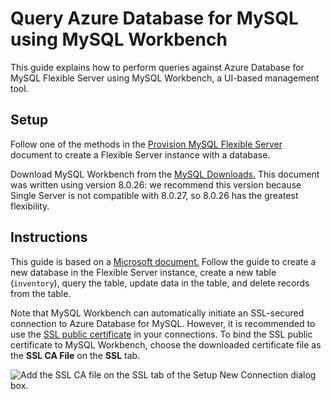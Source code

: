 # Query Azure Database for MySQL using MySQL Workbench

This guide explains how to perform queries against Azure Database for MySQL Flexible Server using MySQL Workbench, a UI-based management tool.

## Setup

Follow one of the methods in the [Provision MySQL Flexible Server](03_05_Provision_MySQL_Flexible_Server.md) document to create a Flexible Server instance with a database.

Download MySQL Workbench from the [MySQL Downloads.](https://dev.mysql.com/downloads/workbench/) This document was written using version 8.0.26: we recommend this version because Single Server is not compatible with 8.0.27, so 8.0.26 has the greatest flexibility.

## Instructions

This guide is based on a [Microsoft document.](https://docs.microsoft.com/azure/mysql/flexible-server/connect-workbench) Follow the guide to create a new database in the Flexible Server instance, create a new table (`inventory`), query the table, update data in the table, and delete records from the table.

Note that MySQL Workbench can automatically initiate an SSL-secured connection to Azure Database for MySQL. However, it is recommended to use the [SSL public certificate](https://dl.cacerts.digicert.com/DigiCertGlobalRootCA.crt.pem) in your connections. To bind the SSL public certificate to MySQL Workbench, choose the downloaded certificate file as the **SSL CA File** on the **SSL** tab.

![Add the SSL CA file on the SSL tab of the Setup New Connection dialog box.](./media/new-ssl-connection-with-ca-file.png "Add SSL CA file")
